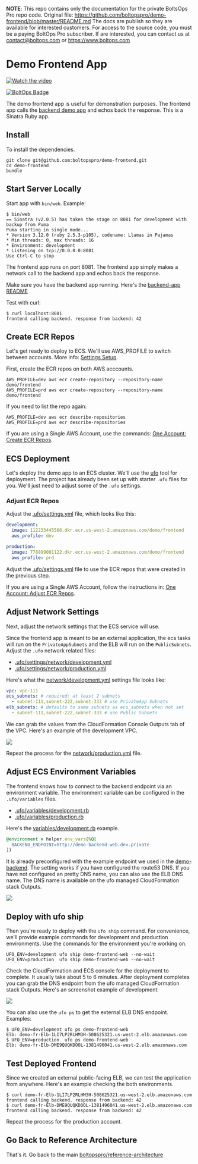 <!-- note marker start -->
**NOTE**: This repo contains only the documentation for the private BoltsOps Pro repo code.
Original file: https://github.com/boltopspro/demo-frontend/blob/master/README.md
The docs are publish so they are available for interested customers.
For access to the source code, you must be a paying BoltOps Pro subscriber.
If are interested, you can contact us at contact@boltops.com or https://www.boltops.com

<!-- note marker end -->

# Demo Frontend App

[![Watch the video](https://img.boltops.com/boltopspro/video-preview/multiple/demo-backend.png)](https://youtu.be/p1nX1WppoNo)

[![BoltOps Badge](https://img.boltops.com/boltops/badges/boltops-badge.png)](https://www.boltops.com)

The demo frontend app is useful for demonstration purposes.  The frontend app calls the [backend demo app](https://github.com/boltopspro-docs/demo-backend) and echos back the response.  This is a Sinatra Ruby app.

## Install

To install the dependencies.

    git clone git@github.com:boltopspro/demo-frontend.git
    cd demo-frontend
    bundle

## Start Server Locally

Start app with `bin/web`. Example:

    $ bin/web
    == Sinatra (v2.0.5) has taken the stage on 8081 for development with backup from Puma
    Puma starting in single mode...
    * Version 3.12.0 (ruby 2.5.3-p105), codename: Llamas in Pajamas
    * Min threads: 0, max threads: 16
    * Environment: development
    * Listening on tcp://0.0.0.0:8081
    Use Ctrl-C to stop

The frontend app runs on port 8081. The frontend app simply makes a network call to the backend app and echos back the response.

Make sure you have the backend app running. Here's the [backend-app README](https://github.com/boltopspro-docs/demo-backend)

Test with curl:

    $ curl localhost:8081
    frontend calling backend. response from backend: 42

## Create ECR Repos

Let's get ready to deploy to ECS.  We'll use AWS_PROFILE to switch between accounts. More info: [Settings Setup](https://github.com/boltopspro-docs/reference-architecture/blob/master/docs/settings-setup.md).

First, create the ECR repos on both AWS acccounts.

    AWS_PROFILE=dev aws ecr create-repository --repository-name demo/frontend
    AWS_PROFILE=prd aws ecr create-repository --repository-name demo/frontend

If you need to list the repo again:

    AWS_PROFILE=dev aws ecr describe-repositories
    AWS_PROFILE=prd aws ecr describe-repositories

If you are using a Single AWS Account, use the commands: [One Account: Create ECR Repos](docs/one-account.md#create-ecr-repos).

## ECS Deployment

Let's deploy the demo app to an ECS cluster. We'll use the [ufo](http://ufoships.com/) tool for deployment.  The project has already been set up with starter `.ufo` files for you. We'll just need to adjust some of the `.ufo` settings.

### Adjust ECR Repos

Adjust the [.ufo/settings.yml](.ufo/settings.yml) file, which looks like this:

```yaml
development:
  image: 112233445566.dkr.ecr.us-west-2.amazonaws.com/demo/frontend
  aws_profile: dev

production:
  image: 778899001122.dkr.ecr.us-west-2.amazonaws.com/demo/frontend
  aws_profile: prd
```

Adjust the [.ufo/settings.yml](.ufo/settings.yml) file to use the ECR repos that were created in the previous step.

If you are using a Single AWS Account, follow the instructions in: [One Account: Adjust ECR Repos](docs/one-account.md#adjust-ecr-repos).

## Adjust Network Settings

Next, adjust the network settings that the ECS service will use.

Since the frontend app is meant to be an external application, the ecs tasks will run on the `PrivateAppSubnets` and the ELB will run on the `PublicSubnets`. Adjust the `.ufo` network related files:

* [.ufo/settings/network/development.yml](.ufo/settings/network/development.yml)
* [.ufo/settings/network/production.yml](.ufo/settings/network/production.yml)

Here's what the [network/development.yml](.ufo/settings/network/development.yml) settings file looks like:

```yaml
vpc: vpc-111
ecs_subnets: # required: at least 2 subnets
  - subnet-111,subnet-222,subnet-333 # use PrivateApp Subnets
elb_subnets: # defaults to same subnets as ecs_subnets when not set
  - subnet-111,subnet-222,subnet-333 # use Public Subnets
```

We can grab the values from the CloudFormation Console Outputs tab of the VPC. Here's an example of the development VPC.

![](https://img.boltops.com/boltopspro/demo-apps/backend/dev-vpc-outputs.png)

Repeat the process for the [network/production.yml](.ufo/settings/network/production.yml) file.

## Adjust ECS Environment Variables

The frontend knows how to connect to the backend endpoint via an environment variable. The environment variable can be configured in the `.ufo/variables` files.

* [.ufo/variables/development.rb](.ufo/variables/development.rb)
* [.ufo/variables/production.rb](.ufo/variables/production.rb)

Here's the [variables/development.rb](.ufo/variables/development.rb) example.

```ruby
@environment = helper.env_vars(%Q[
  BACKEND_ENDPOINT=http://demo-backend-web.dev.private
])
```

It is already preconfigured with the example endpoint we used in the [demo-backend](https://github.com/boltopspro-docs/demo-backend). The setting works if you have configured the route53 DNS.  If you have not configured an pretty DNS name, you can also use the ELB DNS name. The DNS name is available on the ufo managed CloudFormation stack Outputs.

![](https://img.boltops.com/boltopspro/demo-apps/backend/dev-ufo-outputs.png)

## Deploy with ufo ship

Then you're ready to deploy with the `ufo ship` command. For convenience, we'll provide example commands for development and production environments. Use the commands for the environment you're working on.

    UFO_ENV=development ufo ship demo-frontend-web --no-wait
    UFO_ENV=production  ufo ship demo-frontend-web --no-wait

Check the CloudFormation and ECS console for the deployment to complete. It usually take about 5 to 6 minutes. After deployment completes you can grab the DNS endpoint from the ufo managed CloudFormation stack Outputs.  Here's an screenshot example of development:

![](https://img.boltops.com/boltopspro/demo-apps/frontend/dev-ufo-outputs.png)

You can also use the `ufo ps` to get the external ELB DNS endpoint.  Examples:

    $ UFO_ENV=development ufo ps demo-frontend-web
    Elb: demo-fr-Elb-1LI7LP2RLHM3H-508625321.us-west-2.elb.amazonaws.com
    $ UFO_ENV=production  ufo ps demo-frontend-web
    Elb: demo-fr-Elb-DME9QUQKDOOL-1381496041.us-west-2.elb.amazonaws.com

## Test Deployed Frontend

Since we created an external public-facing ELB, we can test the application from anywhere. Here's an example checking the both environments.

    $ curl demo-fr-Elb-1LI7LP2RLHM3H-508625321.us-west-2.elb.amazonaws.com
    frontend calling backend. response from backend: 42
    $ curl demo-fr-Elb-DME9QUQKDOOL-1381496041.us-west-2.elb.amazonaws.com
    frontend calling backend. response from backend: 42

Repeat the process for the production account.

## Go Back to Reference Architecture

That's it. Go back to the main [boltopspro/reference-architecture](https://github.com/boltopspro-docs/reference-architecture/blob/master/README.md)
